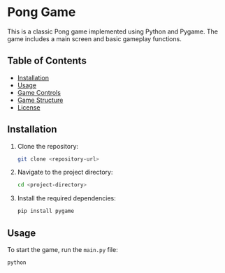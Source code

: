 # Pong Game

This is a classic Pong game implemented using Python and Pygame. The game includes a main screen and basic gameplay functions.

## Table of Contents

- [Installation](#installation)
- [Usage](#usage)
- [Game Controls](#game-controls)
- [Game Structure](#game-structure)
- [License](#license)

## Installation

1. Clone the repository:
    ```sh
    git clone <repository-url>
    ```
2. Navigate to the project directory:
    ```sh
    cd <project-directory>
    ```
3. Install the required dependencies:
    ```sh
    pip install pygame
    ```

## Usage

To start the game, run the `main.py` file:
```sh
python 